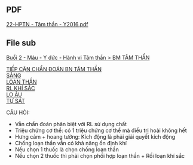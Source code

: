 ## PDF  
[22-HPTN - Tâm thần - Y2016.pdf](file:///D:/OneDrive%20-%20UMP/TOT%20NGHIEP/200%20PDF_GUI%20SINH%20VIEN_thienqc/22-HPTN%20-%20T%C3%A2m%20th%E1%BA%A7n%20-%20Y2016.pdf)  
## File sub  
[Buổi 2 - Máu - Y đức - Hành vi Tâm thần > BM TÂM THẦN](../../Bu%E1%BB%95i%202%20-%20M%C3%A1u%20-%20Y%20%C4%91%E1%BB%A9c%20-%20H%C3%A0nh%20vi%20T%C3%A2m%20th%E1%BA%A7n.md#BM%20TÂM%20THẦN)  
  
  
[TIẾP CẬN CHẨN ĐOÁN BN TÂM THẦN](./TI%E1%BA%BEP%20C%E1%BA%ACN%20CH%E1%BA%A8N%20%C4%90O%C3%81N%20BN%20T%C3%82M%20TH%E1%BA%A6N.md)  
[SẢNG](./S%E1%BA%A2NG.md)  
[LOẠN THẦN](./LO%E1%BA%A0N%20TH%E1%BA%A6N.md)  
[RL KHÍ SẮC](./RL%20KH%C3%8D%20S%E1%BA%AEC.md)  
[LO ÂU](./LO%20%C3%82U.md)  
[TỰ SÁT](./T%E1%BB%B0%20S%C3%81T.md)  
  
CÂU HỎI:  
- Vẫn chẩn đoán phân biệt với RL sử dụng chất  
- Triệu chứng cơ thể: có 1 triệu chứng cơ thể mà điều trị hoài không hết  
- Hưng cảm + hoang tường: Kích động là phải giải quyết kích động  
- Chống loạn thần vẫn có khả năng ổn định khí  
- Nếu chọn 1 thuốc là chọn chống loạn thần  
- Nếu chọn 2 thuốc thì phải chọn phối hợp loạn thần + Rối loạn khí sắc